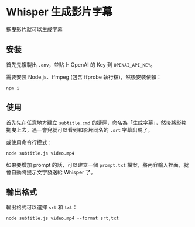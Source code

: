# Whisper 生成影片字幕

拖曳影片就可以生成字幕

## 安裝

首先先複製出 `.env`，並貼上 OpenAI 的 Key 到 `OPENAI_API_KEY`。

需要安裝 Node.js、ffmpeg (包含 ffprobe 執行檔)，然後安裝依賴：

```
npm i
```

## 使用

首先先在任意地方建立 `subtitle.cmd` 的捷徑，命名為「生成字幕」，然後將影片拖曳上去，過一會兒就可以看到和影片同名的 `.srt` 字幕出現了。

或使用命令行模式：

```
node subtitle.js video.mp4
```

如果要增加 prompt 的話，可以建立一個 `prompt.txt` 檔案，將內容輸入裡面，就會自動將提示文字發送給 Whisper 了。

## 輸出格式

輸出格式可以選擇 `srt` 和 `txt`：

```
node subtitle.js video.mp4 --format srt,txt
```

